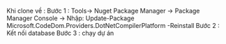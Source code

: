Khi clone về : 
Bước 1 : Tools-> Nuget Package Manager -> Package Manager Console -> Nhập: Update-Package Microsoft.CodeDom.Providers.DotNetCompilerPlatform -Reinstall
Bước 2 : Kết nối database
Bước 3 : chạy dự án
